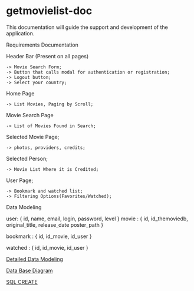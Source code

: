 # getmovielist-doc
This documentation will guide the support and development of the application.


Requirements Documentation

Header Bar (Present on all pages)

    -> Movie Search Form;
    -> Button that calls modal for authentication or registration;
    -> Logout button;
    -> Select your country;

Home Page

    -> List Movies, Paging by Scroll;

Movie Search Page

    -> List of Movies Found in Search;

Selected Movie Page;

    -> photos, providers, credits;

Selected Person;

    -> Movie List Where it is Credited;

User Page;

    -> Bookmark and watched list;
    -> Filtering Options(Favorites/Watched);


Data Modeling

user: {
    id,
    name,
    email,
    login,
    password, 
    level
}
movie : {
    id, 
    id_themoviedb, 
    original_title, 
    release_date
    poster_path
}

bookmark : {
    id,
    id_movie,
    id_user
}

watched : {
    id,
    id_movie, 
    id_user
}






<a href="https://github.com/getmovielist/getmovielist-doc/blob/main/modelling.json">Detailed Data Modeling</a>


<a href="https://github.com/getmovielist/getmovielist-doc/blob/main/diagram.pngg">Data Base Diagram</a>


<a href="https://github.com/getmovielist/getmovielist-doc/blob/main/create.sql">SQL CREATE</a>
